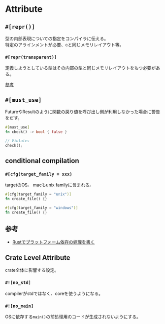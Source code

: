 # Attribute

## `#[repr()]`

型の内部表現についての指定をコンパイラに伝える。  
特定のアラインメントが必要、cと同じメモリレイアウト等。

### `#[repr(transparent)]`

定義しようとしている型はその内部の型と同じメモリレイアウトをもつ必要がある。

[参考](https://blog.cardina1.red/2020/12/24/defining-custom-slice-types/#defining-slice-types--repr-transparent)


## `#[must_use]`

FutureやResultのように関数の戻り値を呼び出し側が利用しなかった場合に警告をだす。

```rust
#[must_use]
fn check() -> bool { false }

// Violates
check();
```




## conditional compilation

### `#[cfg(target_family = xxx)`

targetのOS。 macもunix familyに含まれる。
```rust
#[cfg(target_family = "unix")]
fn create_file() {}

#[cfg(target_family = "windows")]
fn create_file() {}
```

## 参考

* [Rustでプラットフォーム依存の処理を書く](https://ryochack.hatenablog.com/entry/2018/10/14/112957)

## Crate Level Attribute

crate全体に影響する設定。

### `#![no_std]`

compilerがstdではなく、coreを使うようになる。

### `#![no_main]`

OSに依存する`main()`の前処理用のコードが生成されないようにする。


